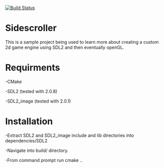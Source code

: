 [![Build Status](https://semaphoreci.com/api/v1/maelstromdrift/sidescroller/branches/master/badge.svg)](https://semaphoreci.com/maelstromdrift/sidescroller)
# Sidescroller
This is a sample project being used to learn more about creating a custom 2d game engine using SDL2 and then eventually openGL.
# Requirments
-CMake

-SDL2 (tested with 2.0.8)

-SDL2_image (tested with 2.0.1)

# Installation
-Extract SDL2 and SDL2_image include and lib directories into dependencies/SDL2

-Navigate into build/ directory.

-From command prompt run cmake ..
